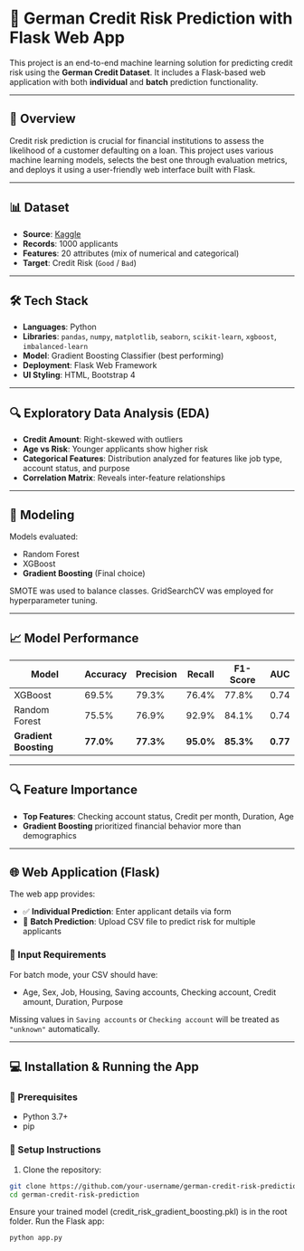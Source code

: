 # 🏦 German Credit Risk Prediction with Flask Web App

This project is an end-to-end machine learning solution for predicting credit risk using the **German Credit Dataset**. It includes a Flask-based web application with both **individual** and **batch** prediction functionality.

---

## 📌 Overview

Credit risk prediction is crucial for financial institutions to assess the likelihood of a customer defaulting on a loan. This project uses various machine learning models, selects the best one through evaluation metrics, and deploys it using a user-friendly web interface built with Flask.

---

## 📊 Dataset

- **Source**: [Kaggle]([https://archive.ics.uci.edu/ml/datasets/statlog+(german+credit+data)](https://www.kaggle.com/datasets/kabure/german-credit-data-with-risk))
- **Records**: 1000 applicants
- **Features**: 20 attributes (mix of numerical and categorical)
- **Target**: Credit Risk (`Good` / `Bad`)

---

## 🛠 Tech Stack

- **Languages**: Python
- **Libraries**: `pandas`, `numpy`, `matplotlib`, `seaborn`, `scikit-learn`, `xgboost`, `imbalanced-learn`
- **Model**: Gradient Boosting Classifier (best performing)
- **Deployment**: Flask Web Framework
- **UI Styling**: HTML, Bootstrap 4

---

## 🔍 Exploratory Data Analysis (EDA)

- **Credit Amount**: Right-skewed with outliers
- **Age vs Risk**: Younger applicants show higher risk
- **Categorical Features**: Distribution analyzed for features like job type, account status, and purpose
- **Correlation Matrix**: Reveals inter-feature relationships

---

## 🤖 Modeling

Models evaluated:
- Random Forest
- XGBoost
- **Gradient Boosting** (Final choice)

SMOTE was used to balance classes. GridSearchCV was employed for hyperparameter tuning.

---

## 📈 Model Performance

| Model             | Accuracy | Precision | Recall | F1-Score | AUC  |
|------------------|----------|-----------|--------|----------|------|
| XGBoost           | 69.5%    | 79.3%     | 76.4%  | 77.8%    | 0.74 |
| Random Forest     | 75.5%    | 76.9%     | 92.9%  | 84.1%    | 0.74 |
| **Gradient Boosting** | **77.0%** | **77.3%** | **95.0%** | **85.3%** | **0.77** |

---

## 🔍 Feature Importance

- **Top Features**: Checking account status, Credit per month, Duration, Age
- **Gradient Boosting** prioritized financial behavior more than demographics

---

## 🌐 Web Application (Flask)

The web app provides:
- ✅ **Individual Prediction**: Enter applicant details via form
- 📁 **Batch Prediction**: Upload CSV file to predict risk for multiple applicants

### 🧾 Input Requirements

For batch mode, your CSV should have:
- Age, Sex, Job, Housing, Saving accounts, Checking account, Credit amount, Duration, Purpose

Missing values in `Saving accounts` or `Checking account` will be treated as `"unknown"` automatically.

---

## 💻 Installation & Running the App

### 🔧 Prerequisites

- Python 3.7+
- pip

### 🔄 Setup Instructions

1. Clone the repository:

```bash
git clone https://github.com/your-username/german-credit-risk-prediction.git
cd german-credit-risk-prediction
```
Ensure your trained model (credit_risk_gradient_boosting.pkl) is in the root folder.
Run the Flask app:
```bash
python app.py
```
